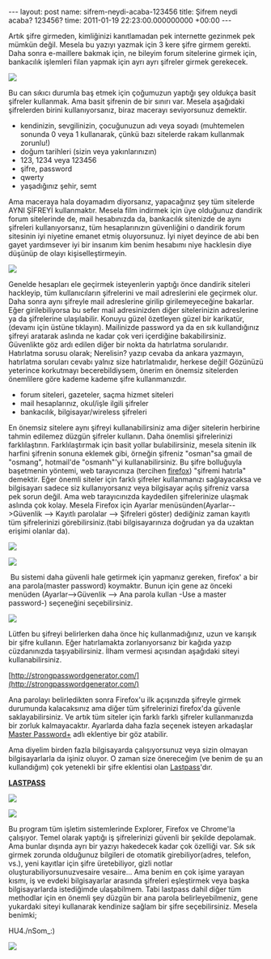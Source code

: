--- layout: post name: sifrem-neydi-acaba-123456 title: Şifrem neydi acaba? 123456? time: 2011-01-19 22:23:00.000000000 +00:00 ---

Artık şifre girmeden, kimliğinizi kanıtlamadan pek internette gezinmek pek mümkün değil. Mesela bu yazıyı yazmak için 3 kere şifre girmem gerekti.  Daha sonra e-maillere bakmak için, ne bileyim forum sitelerine girmek için, bankacılık işlemleri filan yapmak için ayrı ayrı şifreler girmek gerekecek. 

[![](http://4.bp.blogspot.com/_VbDsH1Mbydo/TTYUUoC8UzI/AAAAAAAAAtE/YW72IU-IIKA/s320/rusty_lock.jpg)](http://4.bp.blogspot.com/_VbDsH1Mbydo/TTYUUoC8UzI/AAAAAAAAAtE/YW72IU-IIKA/s1600/rusty_lock.jpg)

Bu can sıkıcı durumla baş etmek için çoğumuzun yaptığı şey oldukça basit şifreler kullanmak. Ama basit şifrenin de bir sınırı var. Mesela aşağıdaki şifrelerden birini kullanıyorsanız, biraz macerayı seviyorsunuz demektir.

-   kendinizin, sevgilinizin, çocuğunuzun adı veya soyadı (muhtemelen sonunda 0 veya 1 kullanarak, çünkü bazı sitelerde rakam kullanmak zorunlu!)
-   doğum tarihleri (sizin veya yakınlarınızın)
-   123, 1234 veya 123456
-   şifre, password
-   qwerty
-   yaşadığınız şehir, semt

Ama maceraya hala doyamadım diyorsanız, yapacağınız şey tüm sitelerde AYNI ŞİFREYİ kullanmaktır. Mesela film indirmek için üye olduğunuz dandirik forum sitelerinde de, mail hesabınızda da, bankacılık sitenizde de aynı şifreleri kullanıyorsanız, tüm hesaplarınızın güvenliğini o dandirik forum sitesinin iyi niyetine emanet etmiş oluyorsunuz. İyi niyet deyince de abi ben gayet yardımsever iyi bir insanım kim benim hesabımı niye hacklesin diye düşünüp de olayı kişiselleştirmeyin.

[![](http://3.bp.blogspot.com/_VbDsH1Mbydo/TTdUqSkOzXI/AAAAAAAAAtI/XdjF5tDm1h0/s400/password_reuse_s.PNG)](http://imgs.xkcd.com/comics/password_reuse.png)

Genelde hesapları ele geçirmek isteyenlerin yaptığı önce dandirik siteleri hackleyip, tüm kullanıcıların şifrelerini ve mail adreslerini ele geçirmek olur.  Daha sonra aynı şifreyle mail adreslerine girilip girilemeyeceğine bakarlar. Eğer girilebiliyorsa bu sefer mail adresinizden diğer sitelerinizin adreslerine ya da şifrelerine ulaşılabilir. Konuyu güzel özetleyen güzel bir karikatür,(devamı için üstüne tıklayın).
Mailinizde password ya da en sık kullandığınız şifreyi aratarak aslında ne kadar çok veri içerdiğine bakabilirsiniz.
Güvenlikte göz ardı edilen diğer bir nokta da hatırlatma sorularıdır. Hatırlatma sorusu olarak; Nerelisin? yazıp cevaba da ankara yazmayın, hatırlatma soruları cevabı yalnız size hatırlatmalıdır, herkese değil!
Gözünüzü yeterince korkutmayı becerebildiysem, önerim en önemsiz sitelerden önemlilere göre kademe kademe şifre kullanmanızdır.

-   forum siteleri, gazeteler, saçma hizmet siteleri
-   mail hesaplarınız, okul/işle ilgili şifreler
-   bankacılık, bilgisayar/wireless şifreleri

En önemsiz sitelere aynı şifreyi kullanabilirsiniz ama diğer sitelerin herbirine tahmin edilemez düzgün şifreler kullanın. Daha önemlisi şifrelerinizi farklılaştırın. Farklılaştırmak için basit yollar bulabilirsiniz, mesela sitenin ilk harfini şifrenin sonuna eklemek gibi, örneğin şifreniz "osman"sa gmail de "osmang", hotmail'de "osmanh"'yi kullanabilirsiniz.
Bu şifre bolluğuyla başetmenin yöntemi, web tarayıcınıza (tercihen [firefox](http://asuyatuyolar.blogspot.com/2009/12/firefox.html)) "şifremi hatırla" demektir. Eğer önemli siteler için farklı şifreler kullanmanızı sağlayacaksa ve bilgisayarı sadece siz kullanıyorsanız veya bilgisayar açılış şifreniz varsa pek sorun değil. Ama web tarayıcınızda kaydedilen şifrelerinize ulaşmak aslında çok kolay. Mesela Firefox için Ayarlar menüsünden(Ayarlar--\>Güvenlik --\> Kayıtlı parolalar --\> Şifreleri göster) dediğiniz zaman kayıtlı tüm şifrelerinizi görebilirsiniz.(tabi bilgisayarınıza doğrudan ya da uzaktan erişimi olanlar da).

[![](http://4.bp.blogspot.com/_VbDsH1Mbydo/TTdXgsaTVkI/AAAAAAAAAtM/o15nWjQfJu8/s320/firefox_password.jpg)](http://4.bp.blogspot.com/_VbDsH1Mbydo/TTdXgsaTVkI/AAAAAAAAAtM/o15nWjQfJu8/s1600/firefox_password.jpg)

[![](http://3.bp.blogspot.com/_VbDsH1Mbydo/TTdXiM8H1ZI/AAAAAAAAAtQ/lrNzDfl3Fdc/s320/firefox_password2.jpg)](http://3.bp.blogspot.com/_VbDsH1Mbydo/TTdXiM8H1ZI/AAAAAAAAAtQ/lrNzDfl3Fdc/s1600/firefox_password2.jpg)

 Bu sistemi daha güvenli hale getirmek için yapmanız gereken, firefox' a bir ana parola(master password) koymaktır. Bunun için gene az önceki menüden (Ayarlar--\>Güvenlik --\> Ana parola kullan -Use a master password-) seçeneğini seçebilirsiniz.

[![](http://4.bp.blogspot.com/_VbDsH1Mbydo/TTdZpTkx4SI/AAAAAAAAAtU/w50-0cBVYBg/s320/master_password.png)](http://4.bp.blogspot.com/_VbDsH1Mbydo/TTdZpTkx4SI/AAAAAAAAAtU/w50-0cBVYBg/s1600/master_password.png)

Lütfen bu şifreyi belirlerken daha önce hiç kullanmadığınız, uzun ve karışık bir şifre kullanın. Eğer hatırlamakta zorlanıyorsanız bir kağıda yazıp cüzdanınızda taşıyabilirsiniz.
İlham vermesi açısından aşağıdaki siteyi kullanabilirsiniz.

[http://strongpasswordgenerator.com/](http://strongpasswordgenerator.com/)

Ana parolayı belirledikten sonra Firefox'u ilk açışınızda şifreyle girmek durumunda kalacaksınız ama diğer tüm şifrelerinizi firefox'da güvenle saklayabilirsiniz. Ve artık tüm siteler için farklı farklı şifreler kullanmanızda bir zorluk kalmayacaktır. Ayarlarda daha fazla seçenek isteyen arkadaşlar [Master Password+](https://addons.mozilla.org/en-US/firefox/addon/master-password/) adlı eklentiye bir göz atabilir.

Ama diyelim birden fazla bilgisayarda çalışıyorsunuz veya sizin olmayan bilgisayarlarla da işiniz oluyor. O zaman size önereceğim (ve benim de şu an kullandığım) çok yetenekli bir şifre eklentisi olan [Lastpass](http://lastpass.com/)'dır.

[**LASTPASS**](http://www.lastpass.com/)

[![](http://1.bp.blogspot.com/_VbDsH1Mbydo/TTdclZLzfnI/AAAAAAAAAtY/o7-AbCjIDTY/s1600/lastpass_logo.jpg)](http://lastpass.com/)

[![](http://1.bp.blogspot.com/_VbDsH1Mbydo/TTdhiFH99kI/AAAAAAAAAtg/dQTZ4yfeIt0/s320/last_pass.jpg)](http://1.bp.blogspot.com/_VbDsH1Mbydo/TTdhiFH99kI/AAAAAAAAAtg/dQTZ4yfeIt0/s1600/last_pass.jpg)

Bu program tüm işletim sistemlerinde Explorer, Firefox ve Chrome'la çalışıyor. Temel olarak yaptığı iş şifrelerinizi güvenli bir şekilde depolamak. Ama bunlar dışında ayrı bir yazıyı hakedecek kadar çok özelliği var. Sık sık girmek zorunda olduğunuz bilgileri de otomatik girebiliyor(adres, telefon, vs.), yeni kayıtlar için şifre üretebiliyor, gizli notlar oluşturabiliyorsunuzvesaire vesaire... Ama benim en çok işime yarayan kısmı, iş ve evdeki bilgisayarlar arasında şifreleri eşleştirmek veya başka bilgisayarlarda istediğimde ulaşabilmem.
Tabi lastpass dahil diğer tüm methodlar için en önemli şey düzgün bir ana parola belirleyebilmeniz, gene yukardaki siteyi kullanarak kendinize sağlam bir şifre seçebilirsiniz. Mesela benimki;

HU4./nSom\_:)

[![](http://2.bp.blogspot.com/_VbDsH1Mbydo/TTdfU5oAiFI/AAAAAAAAAtc/XQCB5A4seG0/s320/defendius.jpg)](http://2.bp.blogspot.com/_VbDsH1Mbydo/TTdfU5oAiFI/AAAAAAAAAtc/XQCB5A4seG0/s1600/defendius.jpg)


